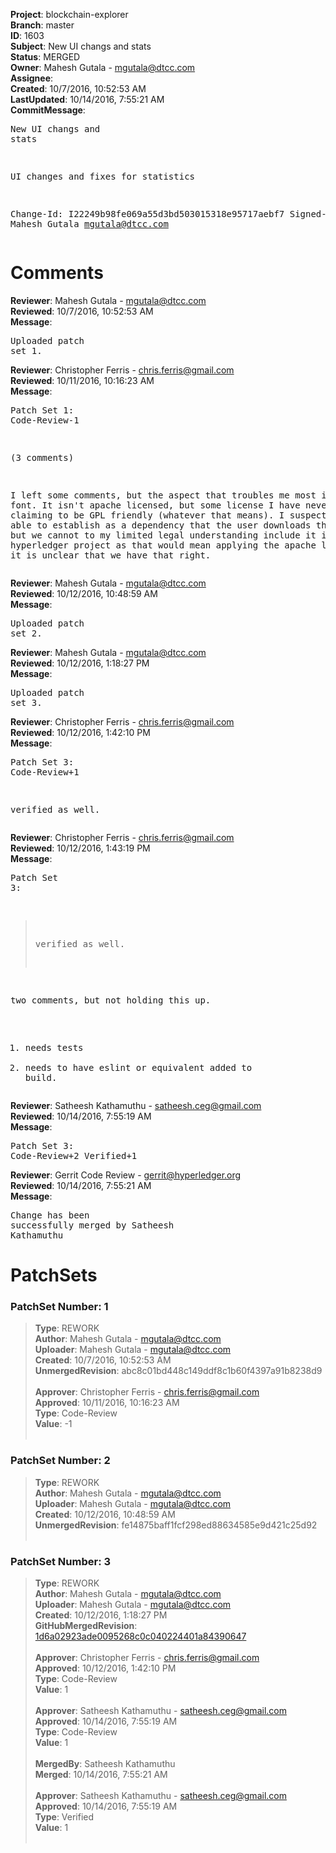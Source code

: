 <strong>Project</strong>: blockchain-explorer<br><strong>Branch</strong>: master<br><strong>ID</strong>: 1603<br><strong>Subject</strong>: New UI changs and stats<br><strong>Status</strong>: MERGED<br><strong>Owner</strong>: Mahesh Gutala - mgutala@dtcc.com<br><strong>Assignee</strong>:<br><strong>Created</strong>: 10/7/2016, 10:52:53 AM<br><strong>LastUpdated</strong>: 10/14/2016, 7:55:21 AM<br><strong>CommitMessage</strong>:<br><pre>New UI changs and stats

UI changes and fixes for statistics

Change-Id: I22249b98fe069a55d3bd503015318e95717aebf7
Signed-off-by: Mahesh Gutala <mgutala@dtcc.com>
</pre><h1>Comments</h1><strong>Reviewer</strong>: Mahesh Gutala - mgutala@dtcc.com<br><strong>Reviewed</strong>: 10/7/2016, 10:52:53 AM<br><strong>Message</strong>: <pre>Uploaded patch set 1.</pre><strong>Reviewer</strong>: Christopher Ferris - chris.ferris@gmail.com<br><strong>Reviewed</strong>: 10/11/2016, 10:16:23 AM<br><strong>Message</strong>: <pre>Patch Set 1: Code-Review-1

(3 comments)

I left some comments, but the aspect that troubles me most is the font. It isn't apache licensed, but some license I have never heard of, claiming to be GPL friendly (whatever that means). I suspect we might be able to establish as a dependency that the user downloads themselves, but we cannot to my limited legal understanding include it in a hyperledger project as that would mean applying the apache license, and it is unclear that we have that right.</pre><strong>Reviewer</strong>: Mahesh Gutala - mgutala@dtcc.com<br><strong>Reviewed</strong>: 10/12/2016, 10:48:59 AM<br><strong>Message</strong>: <pre>Uploaded patch set 2.</pre><strong>Reviewer</strong>: Mahesh Gutala - mgutala@dtcc.com<br><strong>Reviewed</strong>: 10/12/2016, 1:18:27 PM<br><strong>Message</strong>: <pre>Uploaded patch set 3.</pre><strong>Reviewer</strong>: Christopher Ferris - chris.ferris@gmail.com<br><strong>Reviewed</strong>: 10/12/2016, 1:42:10 PM<br><strong>Message</strong>: <pre>Patch Set 3: Code-Review+1

verified as well.</pre><strong>Reviewer</strong>: Christopher Ferris - chris.ferris@gmail.com<br><strong>Reviewed</strong>: 10/12/2016, 1:43:19 PM<br><strong>Message</strong>: <pre>Patch Set 3:

> verified as well.

two comments, but not holding this up.
1. needs tests
2. needs to have eslint or equivalent added to build.</pre><strong>Reviewer</strong>: Satheesh Kathamuthu - satheesh.ceg@gmail.com<br><strong>Reviewed</strong>: 10/14/2016, 7:55:19 AM<br><strong>Message</strong>: <pre>Patch Set 3: Code-Review+2 Verified+1</pre><strong>Reviewer</strong>: Gerrit Code Review - gerrit@hyperledger.org<br><strong>Reviewed</strong>: 10/14/2016, 7:55:21 AM<br><strong>Message</strong>: <pre>Change has been successfully merged by Satheesh Kathamuthu</pre><h1>PatchSets</h1><h3>PatchSet Number: 1</h3><blockquote><strong>Type</strong>: REWORK<br><strong>Author</strong>: Mahesh Gutala - mgutala@dtcc.com<br><strong>Uploader</strong>: Mahesh Gutala - mgutala@dtcc.com<br><strong>Created</strong>: 10/7/2016, 10:52:53 AM<br><strong>UnmergedRevision</strong>: abc8c01bd448c149ddf8c1b60f4397a91b8238d9<br><br><strong>Approver</strong>: Christopher Ferris - chris.ferris@gmail.com<br><strong>Approved</strong>: 10/11/2016, 10:16:23 AM<br><strong>Type</strong>: Code-Review<br><strong>Value</strong>: -1<br><br></blockquote><h3>PatchSet Number: 2</h3><blockquote><strong>Type</strong>: REWORK<br><strong>Author</strong>: Mahesh Gutala - mgutala@dtcc.com<br><strong>Uploader</strong>: Mahesh Gutala - mgutala@dtcc.com<br><strong>Created</strong>: 10/12/2016, 10:48:59 AM<br><strong>UnmergedRevision</strong>: fe14875baff1fcf298ed88634585e9d421c25d92<br><br></blockquote><h3>PatchSet Number: 3</h3><blockquote><strong>Type</strong>: REWORK<br><strong>Author</strong>: Mahesh Gutala - mgutala@dtcc.com<br><strong>Uploader</strong>: Mahesh Gutala - mgutala@dtcc.com<br><strong>Created</strong>: 10/12/2016, 1:18:27 PM<br><strong>GitHubMergedRevision</strong>: [1d6a02923ade0095268c0c040224401a84390647](https://github.com/hyperledger/blockchain-explorer/commit/1d6a02923ade0095268c0c040224401a84390647)<br><br><strong>Approver</strong>: Christopher Ferris - chris.ferris@gmail.com<br><strong>Approved</strong>: 10/12/2016, 1:42:10 PM<br><strong>Type</strong>: Code-Review<br><strong>Value</strong>: 1<br><br><strong>Approver</strong>: Satheesh Kathamuthu - satheesh.ceg@gmail.com<br><strong>Approved</strong>: 10/14/2016, 7:55:19 AM<br><strong>Type</strong>: Code-Review<br><strong>Value</strong>: 1<br><br><strong>MergedBy</strong>: Satheesh Kathamuthu<br><strong>Merged</strong>: 10/14/2016, 7:55:21 AM<br><br><strong>Approver</strong>: Satheesh Kathamuthu - satheesh.ceg@gmail.com<br><strong>Approved</strong>: 10/14/2016, 7:55:19 AM<br><strong>Type</strong>: Verified<br><strong>Value</strong>: 1<br><br></blockquote>